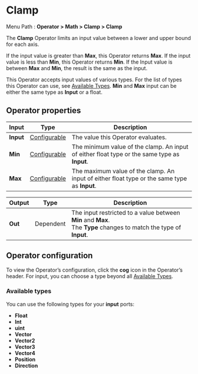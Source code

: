 # Clamp

Menu Path : **Operator > Math > Clamp > Clamp**

The **Clamp** Operator limits an input value between a lower and upper bound for each axis.

If the input value is greater than **Max**, this Operator returns **Max**. If the input value is less than **Min**, this Operator returns **Min**. If the Input value is between **Max** and **Min**, the result is the same as the input.

This Operator accepts input values of various types. For the list of types this Operator can use, see [Available Types](#available-types). **Min** and **Max** input can be either the same type as **Input** or a float.

## Operator properties

| **Input** | **Type**                                | **Description**                                              |
| --------- | --------------------------------------- | ------------------------------------------------------------ |
| **Input** | [Configurable](#operator-configuration) | The value this Operator evaluates.                           |
| **Min**   | [Configurable](#operator-configuration) | The minimum value of the clamp. An input of either float type or the same type as **Input**. |
| **Max**   | [Configurable](#operator-configuration) | The maximum value of the clamp. An input of either float type or the same type as **Input**. |

| **Output** | **Type**  | **Description**                                              |
| ---------- | --------- | ------------------------------------------------------------ |
| **Out**    | Dependent | The input restricted to a value between **Min** and **Max**.<br/>The **Type** changes to match the type of **Input**. |

## Operator configuration

To view the Operator’s configuration, click the **cog** icon in the Operator’s header. For input, you can choose a type beyond all [Available Types](#available-types).

### Available types

You can use the following types for your **input** ports:

- **Float**
- **Int**
- **uint**
- **Vector**
- **Vector2**
- **Vector3**
- **Vector4**
- **Position**
- **Direction**
